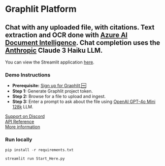 # Graphlit Platform

## Chat with any uploaded file, with citations.  Text extraction and OCR done with [Azure AI Document Intelligence](https://azure.microsoft.com/en-us/products/ai-services/ai-document-intelligence). Chat completion uses the [Anthropic](https://www.anthropic.com) Claude 3 Haiku LLM.

You can view the Streamlit application [here](https://graphlit-samples-chat-file-citations.streamlit.app/).

### Demo Instructions
- **Prerequisite:** [Sign up for Graphlit 🆓](https://docs.graphlit.dev/getting-started/signup)
- **Step 1:** Generate Graphlit project token.
- **Step 2:** Browse for a file to upload and ingest.
- **Step 3:** Enter a prompt to ask about the file using [OpenAI GPT-4o Mini 128k](https://platform.openai.com/docs/models/gpt-4o-mini) LLM.

[Support on Discord](https://discord.gg/ygFmfjy3Qx)            
[API Reference](https://docs.graphlit.dev/graphlit-data-api/api-reference)     
[More information](https://www.graphlit.com)

### Run locally

```python
pip install -r requirements.txt

streamlit run Start_Here.py
```